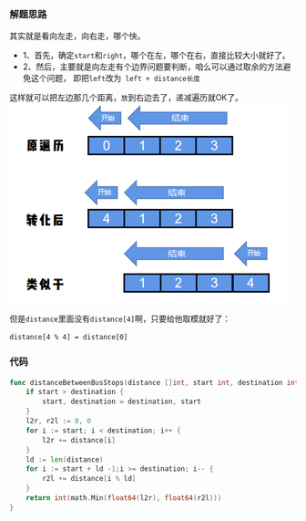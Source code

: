 ### 解题思路
其实就是看向左走，向右走，哪个快。
* 1、首先，确定``start``和``right``，哪个在左，哪个在右，直接比较大小就好了。
* 2、然后，主要就是向左走有个边界问题要判断，咱么可以通过取余的方法避免这个问题，
即把``left``改为`` left + distance长度``

这样就可以把左边那几个距离，``放``到右边去了，递减遍历就OK了。
![grid](../pictures/problems/1184/1.png)

但是``distance``里面没有``distance[4]``啊，只要给他取模就好了：
```
distance[4 % 4] = distance[0]
```
### 代码

```go
func distanceBetweenBusStops(distance []int, start int, destination int) int {
	if start > destination {
		start, destination = destination, start
	}
	l2r, r2l := 0, 0
	for i := start; i < destination; i++ {
		l2r += distance[i]
	}
	ld := len(distance)
	for i := start + ld -1;i >= destination; i-- {
		r2l += distance[i % ld]
	}
	return int(math.Min(float64(l2r), float64(r2l)))
}
```
